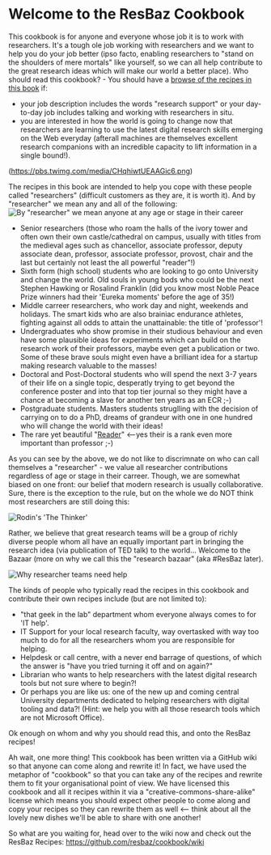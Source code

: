 # Welcome to the ResBaz Cookbook

This cookbook is for anyone and everyone whose job it is to work with researchers.  It's a tough ole job working with researchers and we want to help you do your job better (ipso facto, enabling researchers to "stand on the shoulders of mere mortals" like yourself, so we can all help contribute to the great research ideas which will make our world a better place). Who should read this cookbook? - You should have a [browse of the recipes in this book](https://github.com/resbaz/cookbook/wiki) if:

  * your job description includes the words "research support" or your day-to-day job includes talking and working with researchers in situ.
  * you are interested in how the world is going to change now that researchers are learning to use the latest digital research skills emerging on the Web everyday (afterall machines are themselves excellent research companions with an incredible capacity to lift information in a single bound!).  

(https://pbs.twimg.com/media/CHqhiwtUEAAGic6.png)

The recipes in this book are intended to help you cope with these people called "researchers" (difficult customers as they are, it is worth it).  And by "researcher" we mean any and all of the following:
![By "researcher" we mean anyone at any age or stage in their career](http://cdn.arstechnica.net/wp-content/uploads/2011/09/phd072011s-4e6f64b-intro.gif)
  * Senior researchers (those who roam the halls of the ivory tower and often own their own castle/cathedral on campus, usually with titles from the medieval ages such as chancellor, associate professor, deputy associate dean, professor, associate professor, provost, chair and the last but certainly not least the all powerful "reader"!)
  * Sixth form (high school) students who are looking to go onto University and change the world.  Old souls in young bods who could be the next Stephen Hawking or Rosalind Franklin (did you know most Noble Peace Prize winners had their 'Eureka moments' before the age of 35!)
  * Middle carreer researchers, who work day and night, weekends and holidays.  The smart kids who are also brainiac endurance athletes, fighting against all odds to attain the unattainable: the title of 'professor'!
  * Undergraduates who show promise in their studious behaviour and even have some plausible ideas for experiments which can build on the research work of their professors, maybe even get a publication or two.  Some of these brave souls might even have a brilliant idea for a startup making research valuable to the masses!
  * Doctoral and Post-Doctoral students who will spend the next 3-7 years of their life on a single topic, desperatly trying to get beyond the conference poster and into that top tier journal so they might have a chance at becoming a slave for another ten years as an ECR ;-)
  * Postgraduate students.  Masters students struglling with the decision of carrying on to do a PhD, dreams of grandeur with one in one hundred who will change the world with their ideas!
  * The rare yet beautiful "[Reader](http://en.wikipedia.org/wiki/Reader_%28academic_rank%29)" <--yes their is a rank even more important than professor ;-)

As you can see by the above, we do not like to discrimnate on who can call themselves a "researcher" - we value all researcher contributions regardless of age or stage in their carreer.  Though, we are somewhat biased on one front: our belief that modern research is usually collaborative.  Sure, there is the exception to the rule, but on the whole we do NOT think most researchers are still doing this:

![Rodin's 'The Thinker'](http://legionofhonor.famsf.org/files/imagecache/exhibition_preview_large/thinker.jpg)

Rather, we believe that great research teams will be a group of richly diverse people whom all have an equally important part in bringing the research idea (via publication of TED talk) to the world... Welcome to the Bazaar (more on why we call this the "research bazaar" (aka #ResBaz later).

![Why researcher teams need help](http://www.phdcomics.com/comics/archive/phd060406s.gif)

The kinds of people who typically read the recipes in this cookbook and contribute their own recipes include (but are not limited to):

  * "that geek in the lab" department whom everyone always comes to for 'IT help'.
  * IT Support for your local research faculty, way overtasked with way too much to do for all the researchers whom you are responsible for helping.
  * Helpdesk or call centre, with a never end barrage of questions, of which the answer is "have you tried turning it off and on again?"
  * Librarian who wants to help researchers with the latest digital research tools but not sure where to begin?!
  * Or perhaps you are like us: one of the new up and coming central University departments dedicated to helping researchers with digital tooling and data?!  (Hint: we help you with all those research tools which are not Microsoft Office).

Ok enough on whom and why you should read this, and onto the ResBaz recipes!

Ah wait, one more thing!  This cookbook has been written via a GitHub wiki so that anyone can come along and rewrite it!  In fact, we have used the metaphor of "cookbook" so that you can take any of the recipes and rewrite them to fit your organisational point of view.  We have licensed this cookbook and all it recipes within it via a "creative-commons-share-alike" license which means you should expect other people to come along and copy your recipes so they can rewrite them as well <-- think about all the lovely new dishes we'll be able to share with one another!

So what are you waiting for, head over to the wiki now and check out the ResBaz Recipes: https://github.com/resbaz/cookbook/wiki

